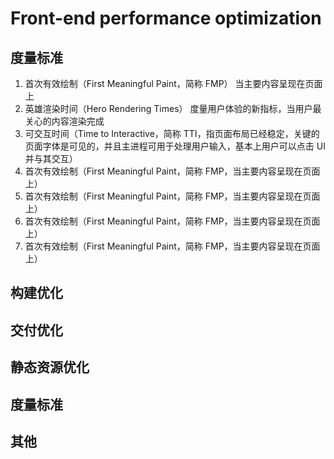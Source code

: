 <!--
 * @Author: shuwang_wu
 * @Date: 2021-06-12 16:04:02
 * @LastEditTime: 2021-06-12 17:50:16
 * @LastEditors: shuwang_wu
 * @Description: Front-end performance optimization
 * @FilePath: \notes\notes\Front-end-performance-optimization\1.md
-->

# Front-end performance optimization

## 度量标准

1. 首次有效绘制（First Meaningful Paint，简称 FMP）
   当主要内容呈现在页面上
2. 英雄渲染时间（Hero Rendering Times）
   度量用户体验的新指标，当用户最关心的内容渲染完成
3. 可交互时间（Time to Interactive，简称 TTI，指页面布局已经稳定，关键的页面字体是可见的，并且主进程可用于处理用户输入，基本上用户可以点击 UI 并与其交互）
4. 首次有效绘制（First Meaningful Paint，简称 FMP，当主要内容呈现在页面上）
5. 首次有效绘制（First Meaningful Paint，简称 FMP，当主要内容呈现在页面上）
6. 首次有效绘制（First Meaningful Paint，简称 FMP，当主要内容呈现在页面上）
7. 首次有效绘制（First Meaningful Paint，简称 FMP，当主要内容呈现在页面上）

## 构建优化

## 交付优化

## 静态资源优化

## 度量标准

## 其他
